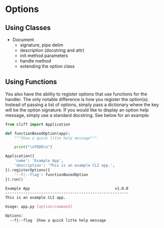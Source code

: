# Options

## Using Classes

- Document 
    - signature, pipe delim
    - description (docstring and attr)
    - init method parameters
    - handle method
    - extending the option class

## Using Functions

You also have the ability to register options that use functions for the handler. The 
only notable difference is how you register the option(s). Instead of passing a list of 
options, simply pass a dictionary where the key will be the option signature. If you would
like to display an option help message, simply use a standard docstring. See below for an 
example:

```python
from cliff import Application

def functionBasedOption(app):
    """Show a quick litte help message"""

    print("\nTODO\n")

Application({
    'name': 'Example App',
    'description': 'This is an example CLI app.',
}).registerOptions({
    '--f|--flag': functionBasedOption
}).run()
```

```bash
Example App                                      v1.0.0
-------------------------------------------------------
This is an example CLI app.

Usage: app.py [option/command]

Options:
  --f|--flag  Show a quick litte help message
```